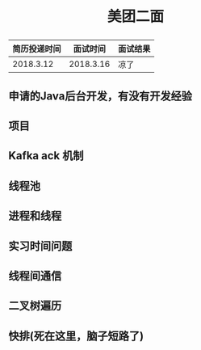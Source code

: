 # <p align="center">美团二面</p>
| 简历投递时间 | 面试时间 | 面试结果 |
|--------|--------|-----------|
| 2018.3.12 | 2018.3.16 | 凉了 |

## 申请的Java后台开发，有没有开发经验
## 项目
## Kafka ack 机制
## 线程池
## 进程和线程
## 实习时间问题
## 线程间通信
## 二叉树遍历
## 快排(死在这里，脑子短路了)